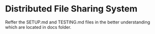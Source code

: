 # Distributed File Sharing System

Reffer the SETUP.md and TESTING.md files in the better understanding which are located in docs folder.
